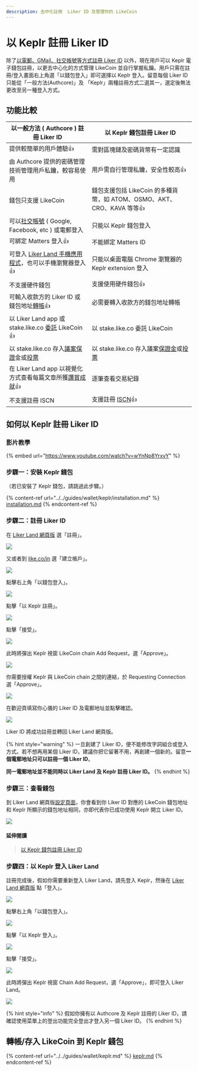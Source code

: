 ```yaml
---
description: 去中化註冊  Liker ID 及管理你的 LikeCoin
---
```


# 以 Keplr 註冊 Liker ID

除了[以電郵、GMail、社交帳號等方式註冊 Liker ID](register.md) 以外，現在用戶可以 Keplr 電子錢包註冊，以更去中心化的方式管理 LikeCoin 並自行掌握私鑰。用戶只需在註冊/登入畫面右上角選「以錢包登入」即可選擇以 Keplr 登入。留意每個 Liker ID 只能從「一般方法(Authcore)」及 「Keplr」兩種註冊方式二選其一，選定後無法更改至另一種登入方式。

## 功能比較

| **以一般方法 ( Authcore ) 註冊 Liker ID**                                                                                  | **以 Keplr 錢包註冊 Liker ID**                                                                                           |
| ------------------------------------------------------------------------------------------------------------------- | ------------------------------------------------------------------------------------------------------------------- |
| 提供較簡單的用戶體驗:thumbsup:                                                                                                | 需對區塊鏈及密碼貨幣有一定認識                                                                                                     |
| 由 Authcore 提供的密碼管理技術管理用戶私鑰，較容易使用                                                                                    | 用戶需自行管理私鑰，安全性較高:thumbsup:                                                                                           |
| 錢包只支援 LikeCoin                                                                                                      | 錢包支援包括 LikeCoin 的多種貨幣，如 ATOM、OSMO、AKT、CRO、KAVA 等等:thumbsup:                                                         |
| 可以[社交帳號](social-media-logins.md) ( Google, Facebook, etc ) 或電郵登入                                                    | 只能以 Keplr 錢包登入                                                                                                      |
| 可綁定 Matters 登入:thumbsup:                                                                                            | 不能綁定 Matters ID                                                                                                     |
| 可登入 [Liker Land 手機應用程式](https://liker.land/getapp)，也可以手機瀏覽器登入:thumbsup:                                             | 只能以桌面電腦 Chrome 瀏覽器的 Keplr extension 登入                                                                              |
| 不支援硬件錢包                                                                                                             | 支援使用硬件錢包​:thumbsup:                                                                                                 |
| 可輸入收款方的 Liker ID 或錢包地址[轉帳](../../guides/wallet/like-pay.md):thumbsup:                                               | 必需要轉入收款方的錢包地址轉帳                                                                                                     |
| 以 Liker Land app 或 stake.like.co [委託](../../guides/stake/) LikeCoin:thumbsup:                                       | 以 stake.like.co 委託 LikeCoin                                                                                         |
| 以 stake.like.co 存入[議案保證](../../guides/governance/proposal-deposit.md)金或[投票](../../guides/governance/direct-vote.md) | 以 stake.like.co 存入議案[保證金](../../guides/governance/proposal-deposit.md)或[投票](../../guides/governance/direct-vote.md) |
| 在 Liker Land app 以視覺化方式查看每篇文章所獲[讚賞成就](../creatortools/rewards/):thumbsup:                                           | 逐筆查看交易紀錄                                                                                                            |
| 不支援註冊 ISCN                                                                                                          | 支援註冊 [ISCN](../../guides/decentralized-publishing/app.like.co.md):thumbsup:                                         |

## 如何以 Keplr 註冊 Liker ID

### 影片教學

{% embed url="https://www.youtube.com/watch?v=wYnNp8YrxvY" %}

### 步驟一：安裝 Keplr 錢包

（若已安裝了 Keplr 錢包，請跳過此步驟。）

{% content-ref url="../../guides/wallet/keplr/installation.md" %}
[installation.md](../../guides/wallet/keplr/installation.md)
{% endcontent-ref %}

### 步驟二：註冊 Liker ID

在 [Liker Land 網頁版](https://liker.land) 選「註冊」。

![](../../.gitbook/assets/keplr-liker-id-00.png)

又或者到 [like.co/in](https://like.co) 選「建立帳戶」。

![](<../../.gitbook/assets/Keplr Liker ID 000.png>)

點擊右上角「以錢包登入」。

![](../../.gitbook/assets/keplr-liker-id-01.png)

點擊「以 Keplr 註冊」。

![](../../.gitbook/assets/keplr-liker-id-02.png)

點擊「接受」。

![](../../.gitbook/assets/keplr-liker-id-03-en.png)

此時將彈出 Keplr 視窗 LikeCoin chain Add Request，選「Approve」。

![](<../../.gitbook/assets/Keplr Liker ID 04.png>)

你需要授權 Keplr 與 LikeCoin chain 之間的連結，於 Requesting Connection 選「Approve」。

![](<../../.gitbook/assets/Keplr Liker ID 04dot5.png>)

在歡迎頁填寫你心儀的 Liker ID 及電郵地址並點擊確認。

![](../../.gitbook/assets/keplr-liker-id-05.png)

Liker ID 將成功註冊並轉回 Liker Land 網頁版。

{% hint style="warning" %}
一旦創建了 Liker ID，便不能修改字詞組合或登入方式。若不想再用某個 Liker ID，建議你把它留著不用，再創建一個新的。留意**一個電郵地址只可以註冊一個 Liker ID**。

**同一電郵地址並不能同時以 Liker Land 及 Keplr 註冊 Liker ID。**
{% endhint %}

### 步驟三：查看錢包

到 Liker Land 網頁版[設定頁面](https://like.co/in/settings)，你會看到你 Liker ID 對應的 LikeCoin 錢包地址和 Keplr 所顯示的錢包地址相同，亦即代表你已成功使用 Keplr 開立 Liker ID。

![](../../.gitbook/assets/keplr-liker-id-06.png)

#### 延伸閱讀

> [以 Keplr 錢包註冊 Liker ID> ](https://matters.news/@likecoin/%E4%BB%A5-keplr-%E9%8C%A2%E5%8C%85%E8%A8%BB%E5%86%8A-liker-id-bafyreidnwfvgapbpgfjgvayj4nqdodnldk3wm6x4hakw7yq2yytpzbuamu)

### 步驟四：以 Keplr 登入 Liker Land

註冊完成後，假如你需要重新登入 Liker Land，請先登入 Keplr，然後在 [Liker Land 網頁版](https://liker.land) 點「登入」。

![](../../.gitbook/assets/keplr-liker-id-00.png)

點擊右上角「以錢包登入」。

![](../../.gitbook/assets/keplr-liker-id-01.png)

點擊「以 Keplr 登入」。

![](<../../.gitbook/assets/Keplr Liker ID 10.png>)

點擊「接受」。

![](<../../.gitbook/assets/Keplr Liker ID 09.png>)

此時將彈出 Keplr 視窗 Chain Add Request，選「Approve」，即可登入 Liker Land。

![](<../../.gitbook/assets/Keplr Liker ID 04.png>)

{% hint style="info" %}
假如你擁有以 Authcore 及 Keplr 註冊的 Liker ID，請確認使用菜單上的登出功能完全登出才登入另一個 Liker ID。
{% endhint %}

## 轉帳/存入 LikeCoin 到 Keplr 錢包

{% content-ref url="../../guides/wallet/keplr.md" %}
[keplr.md](../../guides/wallet/keplr.md)
{% endcontent-ref %}
